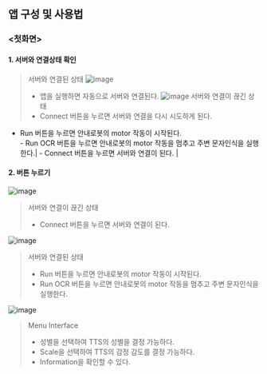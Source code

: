 ## 앱 구성 및 사용법

### <첫화면>

#### 1. 서버와 연결상태 확인


>서버와 연결된 상태
>![image](https://user-images.githubusercontent.com/109563514/193395903-c960ade6-7115-43aa-b98c-394fd629af58.png)   
>- 앱을 실행하면 자동으로 서버와 연결된다.
![image](https://user-images.githubusercontent.com/109563514/193395048-995965eb-00d9-4c94-9b12-ee693f5f203c.png)
>서버와 연결이 끊긴 상태
>- Connect 버튼을 누르면 서버와 연결을 다시 시도하게 된다.


- Run 버튼을 누르면 안내로봇의 motor 작동이 시작된다. </br>- Run OCR 버튼을 누르면 안내로봇의 motor 작동을 멈추고 주변 문자인식을 실행한다.| - Connect 버튼을 누르면 서버와 연결이 된다. |

#### 2. 버튼 누르기
![image](https://user-images.githubusercontent.com/109563514/193395048-995965eb-00d9-4c94-9b12-ee693f5f203c.png)
>서버와 연결이 끊긴 상태
>- Connect 버튼을 누르면 서버와 연결이 된다.

![image](https://user-images.githubusercontent.com/109563514/193395092-02259e96-a833-46b2-961e-5b50f6bfeff7.png)
>서버와 연결된 상태
>- Run 버튼을 누르면 안내로봇의 motor 작동이 시작된다.
>- Run OCR 버튼을 누르면 안내로봇의 motor 작동을 멈추고 주변 문자인식을 실행한다.

![image](https://user-images.githubusercontent.com/109563514/193395627-6617364d-a296-4c7f-b281-36b57c0a474f.png)
>Menu Interface
>- 성별을 선택하여 TTS의 성별을 결정 가능하다.
>- Scale을 선택하여 TTS의 감정 감도를 결정 가능하다.
>- Information을 확인할 수 있다.
